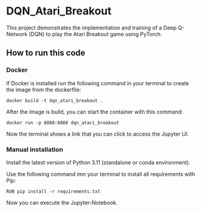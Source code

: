 # DQN_Atari_Breakout

This project demonstrates the implementation and training of a Deep Q-Network (DQN) to play the Atari Breakout game using PyTorch.

## How to run this code

### Docker

If Docker is installed run the following command in your terminal to create the image from the dockerfile:

```
docker build -t dqn_atari_breakout .
```

After the image is build, you can start the container with this command:

```
docker run -p 8888:8888 dqn_atari_breakout
```

Now the terminal shows a link that you can click to access the Jupyter UI.

### Manual installation

Install the latest version of Python 3.11 (standalone or conda environment).

Use the following command imn your terminal to install all requirements with Pip:

```
RUN pip install -r requirements.txt
```

Now you can execute the Jupyter-Notebook.
